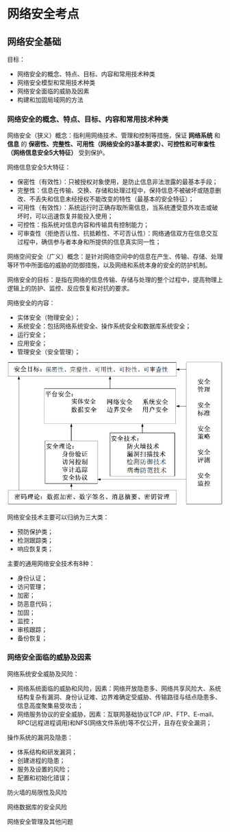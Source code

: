 # 网络安全考点

## 网络安全基础

目标：

- 网络安全的概念、特点、目标、内容和常用技术种类
- 网络安全模型和常用技术种类
- 网络安全面临的威胁及因素
- 构建和加固局域网的方法

### 网络安全的概念、特点、目标、内容和常用技术种类

网络安全（狭义）概念：指利用网络技术、管理和控制等措施，保证 **网络系统** 和 **信息** 的 **保密性、完整性、可用性（网络安全的3基本要求）、可控性和可审查性（网络信息安全5大特征）** 受到保护。

网络信息安全5大特征：

- 保密性（有效性）：只被授权对象使用，是防止信息非法泄露的最基本手段；
- 完整性：信息在传输、交换、存储和处理过程中，保持信息不被破坏或随意删改、不丢失和信息未经授权不能改变的特性（最基本的安全特征）；
- 可用性（有效性）：系统运行时正确存取所需信息，当系统遭受意外攻击或破坏时，可以迅速恢复并能投入使用；
- 可控性：指系统对信息内容和传输具有控制能力；
- 可审查性（拒绝否认性、抗抵赖性、不可否认性）：网络通信双方在信息交互过程中，确信参与者本身和所提供的信息真实同一性；

网络空间安全（广义）概念：是针对网络空间中的信息在产生、传输、存储、处理等环节中所面临的威胁的防御措施，以及网络和系统本身的安全的防护机制。

网络安全的目标：是指在网络的信息传输、存储与处理的整个过程中，提高物理上逻辑上的防护、监控、反应恢复和对抗的要求。

网络安全的内容：

- 实体安全（物理安全）；
- 系统安全：包括网络系统安全、操作系统安全和数据库系统安全；
- 运行安全；
- 应用安全；
- 管理安全（安全管理）；

<img src='./img/图片1.png' />

网络安全技术主要可以归纳为三大类：

- 预防保护类；
- 检测跟踪类；
- 响应恢复类；

主要的通用网络安全技术有8种：

- 身份认证；
- 访问管理；
- 加密；
- 防恶意代码；
- 加固；
- 监控；
- 审核跟踪；
- 备份恢复；


### 网络安全面临的威胁及因素

网络系统安全威胁及风险：

- 网络系统面临的威胁和风险，因素：网络开放隐患多、网络共享风险大、系统结构复杂有漏洞、身份认证难、边界难确定受威胁、传输路径与结点隐患多、信息高度聚集易受攻击；
- 网络服务协议的安全威胁，因素：互联网基础协议TCP /IP、FTP、E-mail、RPC(远程进程调用)和NFS(网络文件系统)等不仅公开，且存在安全漏洞；

操作系统的漏洞及隐患：

- 体系结构和研发漏洞；
- 创建进程的隐患；
- 服务及设置的风险；
- 配置和初始化错误；

防火墙的局限性及风险

网络数据库的安全风险

网络安全管理及其他问题
